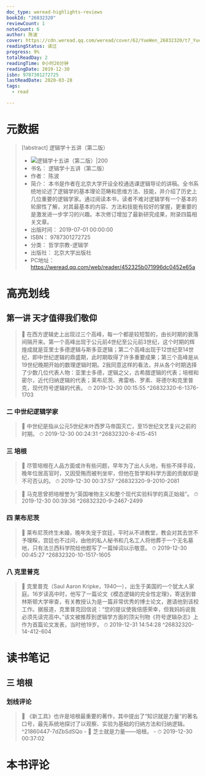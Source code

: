 ```yaml
---
doc_type: weread-highlights-reviews
bookId: "26832320"
reviewCount: 1
noteCount: 6
author: 陈波
cover: https://cdn.weread.qq.com/weread/cover/62/YueWen_26832320/t7_YueWen_26832320.jpg
readingStatus: 读过
progress: 9%
totalReadDay: 2
readingTime: 0小时26分钟
readingDate: 2019-12-30
isbn: 9787301272725
lastReadDate: 2020-03-28
tags:
  - read

---
```

# 元数据
> [!abstract] 逻辑学十五讲（第二版）
> - ![ 逻辑学十五讲（第二版）|200](https://cdn.weread.qq.com/weread/cover/62/YueWen_26832320/t7_YueWen_26832320.jpg)
> - 书名： 逻辑学十五讲（第二版）
> - 作者： 陈波
> - 简介： 本书是作者在北京大学开设全校通选课逻辑导论的讲稿。全书系统地论述了逻辑学的基本理论范畴和思维方法、技能，并介绍了历史上几位重要的逻辑学家。通过阅读本书，读者不难对逻辑学有一个基本的轮廓性了解，对其最基本的内容、方法和技能有较好的掌握，更重要的是激发进一步学习的兴趣。本次修订增加了最新研究成果，附录四篇相关文章。
> - 出版时间： 2019-07-01 00:00:00
> - ISBN： 9787301272725
> - 分类： 哲学宗教-逻辑学
> - 出版社： 北京大学出版社
> - PC地址：https://weread.qq.com/web/reader/452325b071996dc0452e65a

# 高亮划线

## 第一讲 天才值得我们敬仰

> 📌 在西方逻辑史上出现过三个高峰，每一个都是较短暂的，由长时期的衰落间隔开来。第一个高峰出现于公元前4世纪至公元前3世纪，这个时期的辉煌成就是亚里士多德逻辑与斯多亚逻辑；第二个高峰出现于12世纪至14世纪，即中世纪逻辑的鼎盛期，此时期取得了许多重要成果；第三个高峰是从19世纪晚期开始的数理逻辑时期。2我同意这样的看法，并从各个时期选择了少数几位代表人物：亚里士多德，逻辑之父，古希腊逻辑的代表；培根和密尔，近代归纳逻辑的代表；莱布尼茨、弗雷格、罗素、哥德尔和克里普克，现代符号逻辑的代表。 
> ⏱ 2019-12-30 00:15:55 ^26832320-6-1376-1703

### 二 中世纪逻辑学家

> 📌 中世纪是指从公元5世纪末叶西罗马帝国灭亡，至15世纪文艺复兴之前的时期。 
> ⏱ 2019-12-30 00:24:31 ^26832320-8-415-451

### 三 培根

> 📌 尽管培根在人品方面或许有些问题，早年为了出人头地，有些不择手段，晚年位居高官时，又因受贿而被判坐牢，但他在哲学和科学方面的贡献却是不可否认的。 
> ⏱ 2019-12-30 00:37:57 ^26832320-9-2010-2081

> 📌 马克思曾把培根誉为“英国唯物主义和整个现代实验科学的真正始祖”。 
> ⏱ 2019-12-30 00:39:36 ^26832320-9-2467-2499

### 四 莱布尼茨

> 📌 莱布尼茨终生未婚，晚年失宠于宫廷，平时从不进教堂，教会对其去世不予理睬，宫廷也不过问，由他的私人秘书和几名工人将他葬于一个无名墓地，只有法兰西科学院给他题写了一篇悼词以示敬意。 
> ⏱ 2019-12-30 00:45:27 ^26832320-10-1517-1605

### 八 克里普克

> 📌 克里普克（Saul Aaron Kripke，1940—），出生于美国的一个犹太人家庭。16岁读高中时，他写了一篇论文《模态逻辑的完全性定理》，寄送到普林斯顿大学审查，有关教授认为是一篇非常优秀的博士论文，邀请他到该校工作。据报道，克里普克回信说：“您的提议使我倍感荣幸，但我妈妈说我必须先读完高中。”该文被推荐到逻辑学方面的顶尖刊物《符号逻辑杂志》上作为首篇论文发表，当时他19岁。 
> ⏱ 2019-12-31 14:54:28 ^26832320-14-412-604

# 读书笔记

## 三 培根

### 划线评论
> 📌 《新工具》也许是培根最重要的著作，其中提出了“知识就是力量”的著名口号，最先系统地探讨了以观察、实验为基础的归纳方法和归纳逻辑。  ^21860447-7dZbSdSQo
    - 💭 芝士就是力量——培根。
    - ⏱ 2019-12-30 00:37:02
   
# 本书评论

